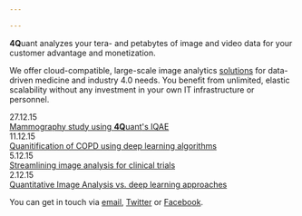 ```yaml
---

---
```


<span class="alt-font"><strong>4Q</strong>uant</span> analyzes your tera- and petabytes of image and video data for your customer advantage and monetization.

We offer cloud-compatible, large-scale image analytics [solutions](solutions.html) for data-driven medicine and industry 4.0 needs. You benefit from unlimited, elastic scalability without any investment in your own IT infrastructure or personnel.
<div class="table">
    <div class="row">
        <div class="cell caption">
            27.12.15
        </div>
        <div class="cell">
            <a href="mammo.html">
              Mammography study using
                <span class="alt-font">
                <strong>4Q</strong>uant</span>'s <span class="alt-font">IQAE</span></a>
        </div>
    </div>
    <div class="row">
        <div class="cell caption">
            11.12.15
        </div>
        <div class="cell">
            <a href="copd.html">Quanitification of COPD using deep learning algorithms</a>
        </div>
    </div>
    <div class="row">
        <div class="cell caption">
            5.12.15
        </div>
        <div class="cell">
            <a href="streamline.html">Streamlining image analysis for clinical trials</a>
        </div>
    </div>
    <div class="row">
        <div class="cell caption">
            2.12.15
        </div>
        <div class="cell">
            <a href="comparison.html">Quantitative Image Analysis vs. deep learning approaches</a>
        </div>
    </div>
</div>


You can get in touch via [email](), [Twitter]() or [Facebook]().

